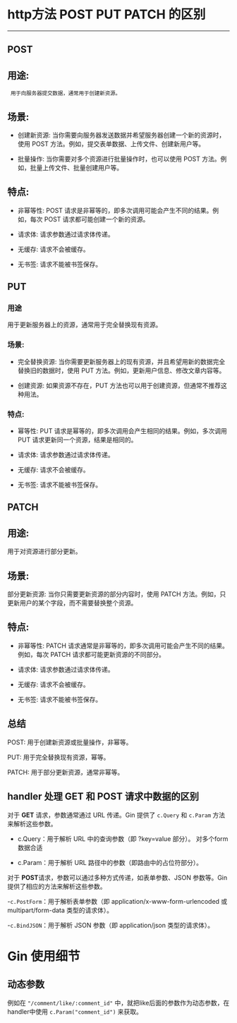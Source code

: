 # http方法 POST PUT PATCH 的区别
---
## POST
## 用途:
     用于向服务器提交数据，通常用于创建新资源。

## 场景:

- 创建新资源: 当你需要向服务器发送数据并希望服务器创建一个新的资源时，使用 POST 方法。例如，提交表单数据、上传文件、创建新用户等。

- 批量操作: 当你需要对多个资源进行批量操作时，也可以使用 POST 方法。例如，批量上传文件、批量创建用户等。

## 特点:

- 非幂等性: POST 请求是非幂等的，即多次调用可能会产生不同的结果。例如，每次 POST 请求都可能创建一个新的资源。

- 请求体: 请求参数通过请求体传递。

- 无缓存: 请求不会被缓存。

- 无书签: 请求不能被书签保存。


## PUT
### 用途
用于更新服务器上的资源，通常用于完全替换现有资源。

### 场景:

- 完全替换资源: 当你需要更新服务器上的现有资源，并且希望用新的数据完全替换旧的数据时，使用 PUT 方法。例如，更新用户信息、修改文章内容等。

- 创建资源: 如果资源不存在，PUT 方法也可以用于创建资源，但通常不推荐这种用法。

### 特点:

- 幂等性: PUT 请求是幂等的，即多次调用会产生相同的结果。例如，多次调用 PUT 请求更新同一个资源，结果是相同的。

- 请求体: 请求参数通过请求体传递。

- 无缓存: 请求不会被缓存。

- 无书签: 请求不能被书签保存。

##  PATCH
## 用途: 
用于对资源进行部分更新。

## 场景:

部分更新资源: 当你只需要更新资源的部分内容时，使用 PATCH 方法。例如，只更新用户的某个字段，而不需要替换整个资源。

## 特点:

- 非幂等性: PATCH 请求通常是非幂等的，即多次调用可能会产生不同的结果。例如，每次 PATCH 请求都可能更新资源的不同部分。

- 请求体: 请求参数通过请求体传递。

- 无缓存: 请求不会被缓存。

- 无书签: 请求不能被书签保存。


## 总结
POST: 用于创建新资源或批量操作，非幂等。

PUT: 用于完全替换现有资源，幂等。

PATCH: 用于部分更新资源，通常非幂等。

## handler 处理 GET 和 POST 请求中数据的区别
对于 **GET** 请求，参数通常通过 URL 传递。Gin 提供了 `c.Query` 和 `c.Param` 方法来解析这些参数。

- c.Query：用于解析 URL 中的查询参数（即 ?key=value 部分）。 对多个form数据合适

- c.Param：用于解析 URL 路径中的参数（即路由中的占位符部分）。 

对于 **POST**请求，参数可以通过多种方式传递，如表单参数、JSON 参数等。Gin 提供了相应的方法来解析这些参数。

-`c.PostForm`：用于解析表单参数（即 application/x-www-form-urlencoded 或 multipart/form-data 类型的请求体）。

-`c.BindJSON`：用于解析 JSON 参数（即 application/json 类型的请求体）。


# Gin 使用细节
## 动态参数
例如在 `"/comment/like/:comment_id"` 中，就把like后面的参数作为动态参数，在handler中使用 `c.Param("comment_id")` 来获取。
